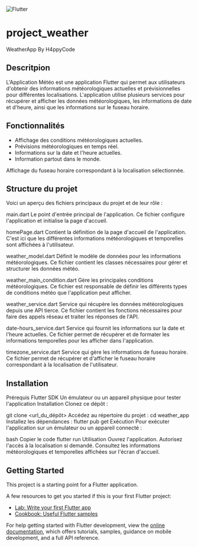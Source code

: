 ![Flutter](https://img.shields.io/badge/Flutter-02569B?style=for-the-badge&logo=flutter&logoColor=white)

# project_weather

WeatherApp By H4ppyCode

## Descritpion

L'Application Météo est une application Flutter qui permet aux utilisateurs d'obtenir des informations météorologiques actuelles et prévisionnelles pour différentes localisations. L'application utilise plusieurs services pour récupérer et afficher les données météorologiques, les informations de date et d'heure, ainsi que les informations sur le fuseau horaire.

## Fonctionnalités 

- Affichage des conditions météorologiques actuelles.
- Prévisions météorologiques en temps réel.
- Informations sur la date et l'heure actuelles.
- Information partout dans le monde.
  
Affichage du fuseau horaire correspondant à la localisation sélectionnée.

## Structure du projet 

Voici un aperçu des fichiers principaux du projet et de leur rôle :

main.dart
Le point d'entrée principal de l'application. Ce fichier configure l'application et initialise la page d'accueil.

homePage.dart
Contient la définition de la page d'accueil de l'application. C'est ici que les différentes informations météorologiques et temporelles sont affichées à l'utilisateur.

weather_model.dart
Définit le modèle de données pour les informations météorologiques. Ce fichier contient les classes nécessaires pour gérer et structurer les données météo.

weather_main_condition.dart
Gère les principales conditions météorologiques. Ce fichier est responsable de définir les différents types de conditions météo que l'application peut afficher.

weather_service.dart
Service qui récupère les données météorologiques depuis une API tierce. Ce fichier contient les fonctions nécessaires pour faire des appels réseau et traiter les réponses de l'API.

date-hours_service.dart
Service qui fournit les informations sur la date et l'heure actuelles. Ce fichier permet de récupérer et de formater les informations temporelles pour les afficher dans l'application.

timezone_service.dart
Service qui gère les informations de fuseau horaire. Ce fichier permet de récupérer et d'afficher le fuseau horaire correspondant à la localisation de l'utilisateur.

## Installation 

Prérequis
Flutter SDK
Un émulateur ou un appareil physique pour tester l'application
Installation
Clonez ce dépôt :

git clone <url_du_dépôt>
Accédez au répertoire du projet :
cd weather_app
Installez les dépendances :
flutter pub get
Exécution
Pour exécuter l'application sur un émulateur ou un appareil connecté :

bash
Copier le code
flutter run
Utilisation
Ouvrez l'application.
Autorisez l'accès à la localisation si demandé.
Consultez les informations météorologiques et temporelles affichées sur l'écran d'accueil.

## Getting Started

This project is a starting point for a Flutter application.

A few resources to get you started if this is your first Flutter project:

- [Lab: Write your first Flutter app](https://docs.flutter.dev/get-started/codelab)
- [Cookbook: Useful Flutter samples](https://docs.flutter.dev/cookbook)

For help getting started with Flutter development, view the
[online documentation](https://docs.flutter.dev/), which offers tutorials,
samples, guidance on mobile development, and a full API reference.
